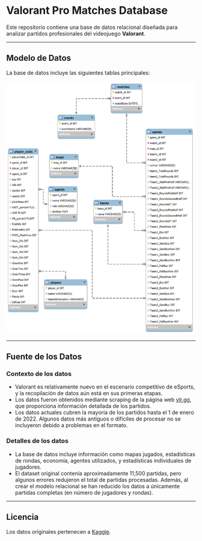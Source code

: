 # Valorant Pro Matches Database

Este repositorio contiene una base de datos relacional diseñada para analizar partidos profesionales del videojuego **Valorant**. 

---

## **Modelo de Datos**

La base de datos incluye las siguientes tablas principales:

![Modelo EER de la base de datos](https://github.com/victordomgs/edu-databases/blob/main/valorantProMatches/EER-valorantpromatches.png)

---

## **Fuente de los Datos**

### **Contexto de los datos**
- Valorant es relativamente nuevo en el escenario competitivo de eSports, y la recopilación de datos aún está en sus primeras etapas.
- Los datos fueron obtenidos mediante scraping de la página web [vlr.gg](https://www.vlr.gg), que proporciona información detallada de los partidos.
- Los datos actuales cubren la mayoría de los partidos hasta el 1 de enero de 2022. Algunos datos más antiguos o difíciles de procesar no se incluyeron debido a problemas en el formato.

### **Detalles de los datos**
- La base de datos incluye información como mapas jugados, estadísticas de rondas, economía, agentes utilizados, y estadísticas individuales de jugadores.
- El dataset original contenía aproximadamente 11,500 partidas, pero algunos errores redujeron el total de partidas procesadas. Además, al crear el modelo relacional se han reducido los datos a únicamente partidas completas (en número de jugadores y rondas).

---

## **Licencia**

Los datos originales pertenecen a [Kaggle](https://www.kaggle.com/datasets/visualize25/valorant-pro-matches-full-data).
